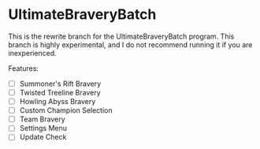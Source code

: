 # UltimateBraveryBatch

This is the rewrite branch for the UltimateBraveryBatch program.
This branch is highly experimental, and I do not recommend running it
if you are inexperienced.

Features:

- [ ] Summoner's Rift Bravery
- [ ] Twisted Treeline Bravery
- [ ] Howling Abyss Bravery
- [ ] Custom Champion Selection
- [ ] Team Bravery
- [ ] Settings Menu
- [ ] Update Check
